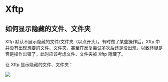 # Xftp

## 如何显示隐藏的文件、文件夹

Xftp 默认不展示隐藏的文件/文件夹（以点开头）。有时做了某些操作后，Xftp 中并没有出现想要的文件、文件夹，甚至在反复尝试多次后还是没出现，以致怀疑是否是操作出错了，此时应该考虑文件、文件夹被 Xftp 隐藏了。

让 Xftp 显示隐藏的文件、文件夹：

![](https://blog-1320825986.cos.ap-nanjing.myqcloud.com/2023-12-01-01-40-34.png)